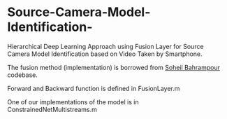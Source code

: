 # Source-Camera-Model-Identification-
Hierarchical Deep Learning Approach using Fusion Layer for Source Camera Model Identification based on Video Taken by Smartphone.

The fusion method (implementation) is borrowed from <a href="https://github.com/soheilb/multimodal_dictionary_learning">Soheil Bahrampour</a> codebase.

Forward and Backward function is defined in FusionLayer.m

One of our implementations of the model is in ConstrainedNetMultistreams.m
